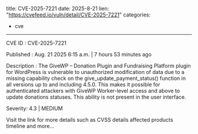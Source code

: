  
title: CVE-2025-7221
date: 2025-8-21
lien: "https://cvefeed.io/vuln/detail/CVE-2025-7221"
categories:
  - cve
---

CVE ID : CVE-2025-7221

Published :  Aug. 21
2025
6:15 a.m. | 7 hours
53 minutes ago

Description : The GiveWP – Donation Plugin and Fundraising Platform plugin for WordPress is vulnerable to unauthorized modification of data due to a missing capability check on the give_update_payment_status() function in all versions up to
and including
4.5.0. This makes it possible for authenticated attackers
with GiveWP Worker-level access and above
to update donations statuses. This ability is not present in the user interface.

Severity: 4.3 | MEDIUM

Visit the link for more details
such as CVSS details
affected products
timeline
and more...
